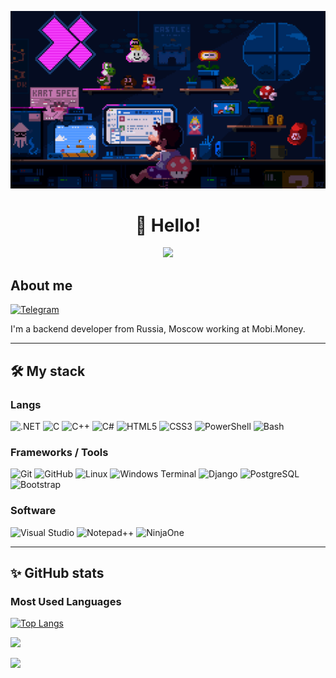 ![bio](profile.gif)
<h1 align="center">👋 Hello!</h1>
<p align="center">
  <img src="https://github-readme-stats.vercel.app/api?username=useyourcode&show_icons=true&theme=dark" />
</p>




## About me

[![Telegram](https://img.shields.io/badge/Telegram-2CA5E0?style=for-the-badge&logo=telegram&logoColor=white)]((https://t.me/useyourhead))

I'm a backend developer from Russia, Moscow working at Mobi.Money.  

---

## 🛠️ My stack

### Langs
![.NET](https://img.shields.io/badge/.NET-512BD4?style=for-the-badge&logo=dotnet&logoColor=white)
![C](https://img.shields.io/badge/C-00599C?style=for-the-badge&logo=c&logoColor=white)
![C++](https://img.shields.io/badge/C++-00599C?style=for-the-badge&logo=c%2b%2b&logoColor=white)
![C#](https://img.shields.io/badge/C%23-239120?style=for-the-badge&logo=c-sharp&logoColor=white)
![HTML5](https://img.shields.io/badge/HTML5-E34F26?style=for-the-badge&logo=html5&logoColor=white)
![CSS3](https://img.shields.io/badge/CSS3-1572B6?style=for-the-badge&logo=css3&logoColor=white)
![PowerShell](https://img.shields.io/badge/PowerShell-5391FE?style=for-the-badge&logo=powershell&logoColor=white)
![Bash](https://img.shields.io/badge/Bash-4EAA25?style=for-the-badge&logo=gnubash&logoColor=white)

### Frameworks / Tools
![Git](https://img.shields.io/badge/Git-F05032?style=for-the-badge&logo=git&logoColor=white)
![GitHub](https://img.shields.io/badge/GitHub-181717?style=for-the-badge&logo=github&logoColor=white)
![Linux](https://img.shields.io/badge/Linux-FCC624?style=for-the-badge&logo=linux&logoColor=black)
![Windows Terminal](https://img.shields.io/badge/Terminal-0C344B?style=for-the-badge&logo=windows-terminal&logoColor=white)
![Django](https://img.shields.io/badge/Django-092E20?style=for-the-badge&logo=django&logoColor=white)
![PostgreSQL](https://img.shields.io/badge/PostgreSQL-336791?style=for-the-badge&logo=postgresql&logoColor=white)
![Bootstrap](https://img.shields.io/badge/Bootstrap-563D7C?style=for-the-badge&logo=bootstrap&logoColor=white)

### Software
![Visual Studio](https://img.shields.io/badge/Visual%20Studio-5C2D91?style=for-the-badge&logo=visualstudio&logoColor=white)
![Notepad++](https://img.shields.io/badge/Notepad++-90E59A?style=for-the-badge&logo=notepadplusplus&logoColor=black)
![NinjaOne](https://img.shields.io/badge/NinjaOne-53B1FD?style=for-the-badge&logo=nintendo-gamecube&logoColor=white)

---

## ✨ GitHub stats

### Most Used Languages
[![Top Langs](https://github-readme-stats.vercel.app/api/top-langs/?username=useyourcode&layout=compact&theme=dark)](https://github.com/anuraghazra/github-readme-stats)


<p align="left">
  <img src="https://github-readme-stats.vercel.app/api?username=useyourcode&show_icons=true&theme=dark&rank_icon=github" />
</p>

<p align="left">
  <img src="https://github-readme-stats.vercel.app/api?username=useyourcode&show=reviews&theme=dark&custom_title=Grade%3A%20B%2B" />
</p>
